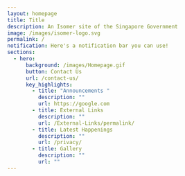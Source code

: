 ```yaml
---
layout: homepage
title: Title
description: An Isomer site of the Singapore Government
image: /images/isomer-logo.svg
permalink: /
notification: Here's a notification bar you can use!
sections:
  - hero:
      background: /images/Homepage.gif
      button: Contact Us
      url: /contact-us/
      key_highlights:
        - title: "Announcements "
          description: ""
          url: https://google.com
        - title: External Links
          description: ""
          url: /External-Links/permalink/
        - title: Latest Happenings
          description: ""
          url: /privacy/
        - title: Gallery
          description: ""
          url: ""
---
```

